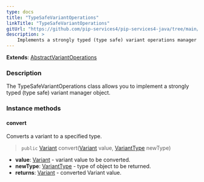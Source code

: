```yaml
---
type: docs
title: "TypeSafeVariantOperations"
linkTitle: "TypeSafeVariantOperations"
gitUrl: "https://github.com/pip-services4/pip-services4-java/tree/main/pip-services4-expressions-java"
description: > 
    Implements a strongly typed (type safe) variant operations manager object.
---
```


**Extends**: [AbstractVariantOperations](../abstract_variant_operations)

### Description

The TypeSafeVariantOperations class allows you to implement a strongly typed (type safe) variant manager object.


### Instance methods

#### convert
Converts a variant to a specified type.

> `public` [Variant](../variant) convert([Variant](../variant) value, [VariantType](../variant_type) newType)

- **value**: [Variant](../variant) - variant value to be converted.
- **newType**: [VariantType](../variant_type) - type of object to be returned.
- **returns**: [Variant](../variant) - converted Variant value.
